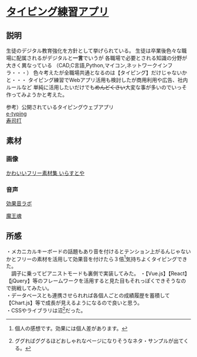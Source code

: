 # [タイピング練習アプリ](https://seida-19801025.github.io/)

## 説明
  生徒のデジタル教育強化を方針として挙げられている。
  生徒は卒業後色々な職場に配属されるがデジタルと**一言**でいうが
  各職場で必要とされる知識の分野が大きく異なっている
  （CAD,C言語,Python,マイコン,ネットワークインフラ・・・）
  色々考えたが全職場共通となるのは【タイピング】だけじゃないかと・・・
  タイピング練習でWebアプリ活用も検討したが商用利用や広告、社内ルールなど
  単純に活用したいだけでも~~めんどくさい~~大変な事が多いのでいっそ作ってみようかと考えた。
  
  参考）公開されているタイピングウェブアプリ<br>
  [e-typing](https://www.e-typing.ne.jp/)<br>
  [寿司打](http://typingx0.net/sushida/)

## 素材
  ### 画像
  [かわいいフリー素材集 いらすとや](https://www.irasutoya.com/)
  
  ### 音声
  [効果音ラボ](https://soundeffect-lab.info/)

  [魔王魂](https://maou.audio/category/se/se-inst/)

## 所感
  ・メカニカルキーボードの話題もあり音を付けるとテンション上がるんじゃないかとフリーの素材を活用して効果音を付けたら３倍[^1]気持ちよくタイピングできた。<br>　調子に乗ってピアニストモードも裏側で実装してみた。
  ・【Vue.js】【React】【jQuery】等のフレームワークを活用すると見た目もそれっぽくできそうなので挑戦してみたい。<br>
  ・データベースとも連携させられれば各個人ごとの成績履歴を蓄積して【Chart.js】等で成長が見えるようになるので良いと思う。<br>
  ・CSSやライブラリは沼[^2]だった。
[^1]:個人の感想です。効果には個人差があります。
[^2]:ググればググるほどおしゃれなページになりそうなネタ・サンプルが出てくる。
